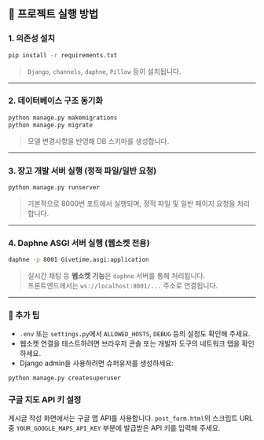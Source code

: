 ## 🚀 프로젝트 실행 방법

### 1. 의존성 설치

```bash
pip install -r requirements.txt
```

> `Django`, `channels`, `daphne`, `Pillow` 등이 설치됩니다.

---

### 2. 데이터베이스 구조 동기화

```bash
python manage.py makemigrations
python manage.py migrate
```

> 모델 변경사항을 반영해 DB 스키마를 생성합니다.

---

### 3. 장고 개발 서버 실행 (정적 파일/일반 요청)

```bash
python manage.py runserver
```

> 기본적으로 8000번 포트에서 실행되며, 정적 파일 및 일반 페이지 요청을 처리합니다.

---

### 4. Daphne ASGI 서버 실행 (웹소켓 전용)

```bash
daphne -p 8001 Givetime.asgi:application
```

> 실시간 채팅 등 **웹소켓 기능**은 `daphne` 서버를 통해 처리됩니다.  
> 프론트엔드에서는 `ws://localhost:8001/...` 주소로 연결됩니다.

---

### 📌 추가 팁

- `.env` 또는 `settings.py`에서 `ALLOWED_HOSTS`, `DEBUG` 등의 설정도 확인해 주세요.
- 웹소켓 연결을 테스트하려면 브라우저 콘솔 또는 개발자 도구의 네트워크 탭을 확인하세요.
- Django admin을 사용하려면 슈퍼유저를 생성하세요:

```bash
python manage.py createsuperuser
```

### 구글 지도 API 키 설정

게시글 작성 화면에서는 구글 맵 API를 사용합니다. `post_form.html`의 스크립트 URL 중
`YOUR_GOOGLE_MAPS_API_KEY` 부분에 발급받은 API 키를 입력해 주세요.
